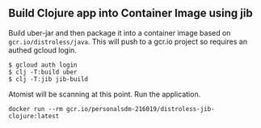 ## Build Clojure app into Container Image using jib

Build uber-jar and then package it into a container image based on `gcr.io/distroless/java`.  This will push to a gcr.io project so requires an authed gcloud login.

```
$ gcloud auth login
$ clj -T:build uber
$ clj -T:jib jib-build
```

Atomist will be scanning at this point.  Run the application.

```
docker run --rm gcr.io/personalsdm-216019/distroless-jib-clojure:latest
```

[gene-kim-gist]: https://gist.github.com/realgenekim/fdcad45286d065cc559cd75a8f946ad4#file-jib-build-clj-L45

